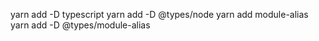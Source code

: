 yarn add -D typescript
yarn add -D @types/node
yarn add module-alias
yarn add -D @types/module-alias
